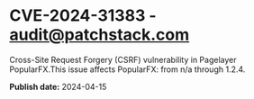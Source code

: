 # CVE-2024-31383 - audit@patchstack.com

Cross-Site Request Forgery (CSRF) vulnerability in Pagelayer PopularFX.This issue affects PopularFX: from n/a through 1.2.4.



**Publish date:** 2024-04-15
